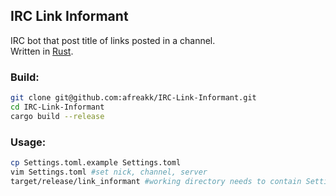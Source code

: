 ## IRC Link Informant
IRC bot that post title of links posted in a channel.   
Written in [Rust](https://www.rust-lang.org/).
### Build:
```sh
git clone git@github.com:afreakk/IRC-Link-Informant.git
cd IRC-Link-Informant
cargo build --release
```

### Usage:
```sh
cp Settings.toml.example Settings.toml
vim Settings.toml #set nick, channel, server
target/release/link_informant #working directory needs to contain Settings.toml
```
